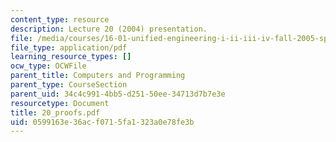 ```yaml
---
content_type: resource
description: Lecture 20 (2004) presentation.
file: /media/courses/16-01-unified-engineering-i-ii-iii-iv-fall-2005-spring-2006/0599163e36acf0715fa1323a0e78fe3b_20_proofs.pdf
file_type: application/pdf
learning_resource_types: []
ocw_type: OCWFile
parent_title: Computers and Programming
parent_type: CourseSection
parent_uid: 34c4c991-4bb5-d251-50ee-34713d7b7e3e
resourcetype: Document
title: 20_proofs.pdf
uid: 0599163e-36ac-f071-5fa1-323a0e78fe3b
---
```

